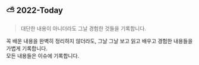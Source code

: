 ## ⛅️ 2022-Today
> 대단한 내용이 아니더라도 그날 경험한 것들을 기록합니다.

꼭 배운 내용을 완벽히 정리하지 않더라도, 그날 그날 보고 읽고 배우고 경험한 내용들을 가볍게 기록합니다.   
모든 내용들은 이슈에 기록합니다. 

